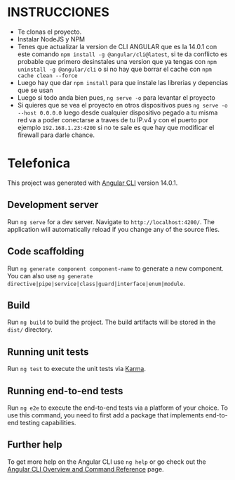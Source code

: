 # INSTRUCCIONES
- Te clonas el proyecto.
- Instalar NodeJS y NPM
- Tenes que actualizar la version de CLI ANGULAR que es la 14.0.1 con este comando
`npm install -g @angular/cli@latest`, si te da conflicto es probable que primero desinstales una version que ya tengas con 
`npm uninstall -g @angular/cli` o si no hay que borrar el cache con `npm cache clean --force`
- Luego hay que dar `npm install` para que instale las librerias y depencias que se usan
- Luego si todo anda bien pues, `ng serve -o` para levantar el proyecto
- Si quieres que se vea el proyecto en otros dispositivos pues `ng serve -o --host 0.0.0.0` luego desde cualquier dispositivo pegado a tu misma red
  va a poder conectarse a traves de tu IP.v4 y con el puerto por ejemplo `192.168.1.23:4200` si no te sale es que hay que modificar el firewall para darle chance.

# Telefonica

This project was generated with [Angular CLI](https://github.com/angular/angular-cli) version 14.0.1.

## Development server

Run `ng serve` for a dev server. Navigate to `http://localhost:4200/`. The application will automatically reload if you change any of the source files.

## Code scaffolding

Run `ng generate component component-name` to generate a new component. You can also use `ng generate directive|pipe|service|class|guard|interface|enum|module`.

## Build

Run `ng build` to build the project. The build artifacts will be stored in the `dist/` directory.

## Running unit tests

Run `ng test` to execute the unit tests via [Karma](https://karma-runner.github.io).

## Running end-to-end tests

Run `ng e2e` to execute the end-to-end tests via a platform of your choice. To use this command, you need to first add a package that implements end-to-end testing capabilities.

## Further help

To get more help on the Angular CLI use `ng help` or go check out the [Angular CLI Overview and Command Reference](https://angular.io/cli) page.
